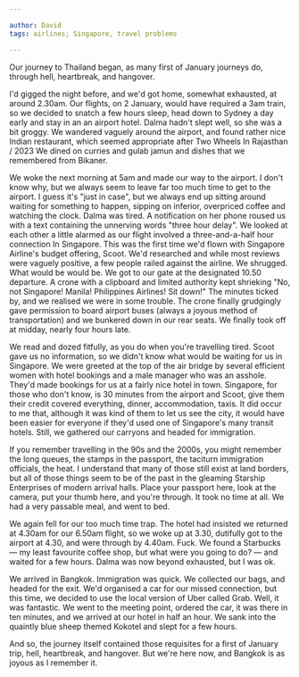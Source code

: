 ```yaml
---

author: David
tags: airlines; Singapore, travel problems

---
```


Our journey to Thailand began, as many first of January journeys do, through hell, heartbreak, and hangover.

I'd gigged the night before, and we'd got home, somewhat exhausted, at around 2.30am. Our flights, on 2 January, would have required a 3am train, so we decided to snatch a few hours sleep, head down to Sydney a day early and stay in an an airport hotel. Dalma hadn't slept well, so she was a bit groggy. We wandered vaguely around the airport, and found rather nice Indian restaurant, which seemed appropriate after Two Wheels In Rajasthan / 2023 We dined on curries and gulab jamun and dishes that we remembered from Bikaner.

We woke the next morning at 5am and made our way to the airport. I don't know why, but we always seem to leave far too much time to get to the airport. I guess it's "just in case", but we always end up sitting around waiting for something to happen, sipping on inferior, overpriced coffee and watching the clock. Dalma was tired. A notification on her phone roused us with a text containing the unnerving words "three hour delay". We looked at each other a little alarmed as our flight involved a three-and-a-half hour connection In Singapore. This was the first time we'd flown with Singapore Airline's budget offering, Scoot. We'd researched and while most reviews were vaguely positive, a few people railed against the airline. We shrugged. What would be would be. We got to our gate at the designated 10.50 departure. A crone with a clipboard and limited authority kept shrieking "No, not Singapore! Manila! Philippines Airlines! Sit down!" The minutes ticked by, and we realised we were in some trouble. The crone finally grudgingly gave permission to board airport buses (always a joyous method of transportation) and we bunkered down in our rear seats. We finally took off at midday, nearly four hours late.

We read and dozed fitfully, as you do when you're travelling tired. Scoot gave us no information, so we didn't know what would be waiting for us in Singapore. We were greeted at the top of the air bridge by several efficient women with hotel bookings and a male manager who was an asshole. They'd made bookings for us at a fairly nice hotel in town. Singapore, for those who don't know, is 30 minutes from the airport and Scoot, give them their credit covered everything, dinner, accommodation, taxis. It did occur to me that, although it was kind of them to let us see the city, it would have been easier for everyone if they'd used one of Singapore's many transit hotels. Still, we gathered our carryons and headed for immigration.

If you remember travelling in the 90s and the 2000s, you might remember the long queues, the stamps in the passport, the taciturn immigration officials, the heat. I understand that many of those still exist at land borders, but all of those things seem to be of the past in the gleaming Starship Enterprises of modern arrival halls. Place your passport here, look at the camera, put your thumb here, and you're through. It took no time at all. We had a very passable meal, and went to bed.

We again fell for our too much time trap. The hotel had insisted we returned at 4.30am for our 6.50am flight, so we woke up at 3.30, dutifully got to the airport at 4.30, and were through by 4.40am. Fuck. We found a Starbucks — my least favourite coffee shop, but what were you going to do? — and waited for a few hours. Dalma was now beyond exhausted, but I was ok.

We arrived in Bangkok. Immigration was quick. We collected our bags, and headed for the exit. We'd organised a car for our missed connection, but this time, we decided to use the local version of Uber called Grab. Well, it was fantastic. We went to the meeting point, ordered the car, it was there in ten minutes, and we arrived at our hotel in half an hour. We sank into the quaintly blue sheep themed Kokotel and slept for a few hours.

And so, the journey itself contained those requisites for a first of January trip, hell, heartbreak, and hangover. But we're here now, and Bangkok is as joyous as I remember it.
